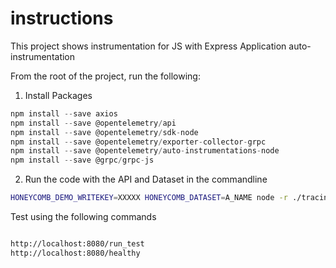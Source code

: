 # instructions


This project shows instrumentation for JS with Express Application auto-instrumentation


From the root of the project, run the following:


1. Install Packages

```js
npm install --save axios
npm install --save @opentelemetry/api                              
npm install --save @opentelemetry/sdk-node
npm install --save @opentelemetry/exporter-collector-grpc
npm install --save @opentelemetry/auto-instrumentations-node
npm install --save @grpc/grpc-js
```


2. Run the code with the API and Dataset in the commandline

```bash
HONEYCOMB_DEMO_WRITEKEY=XXXXX HONEYCOMB_DATASET=A_NAME node -r ./tracing.js src/index.js
```

Test using the following commands

```bash

http://localhost:8080/run_test
http://localhost:8080/healthy

```